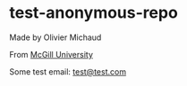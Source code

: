 # test-anonymous-repo

Made by Olivier Michaud

From [McGill University](www.mcgill.ca)

Some test email: test@test.com
